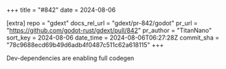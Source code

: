 +++
title = "#842"
date = 2024-08-06

[extra]
repo = "gdext"
docs_rel_url = "gdext/pr-842/godot"
pr_url = "https://github.com/godot-rust/gdext/pull/842"
pr_author = "TitanNano"
sort_key = 2024-08-06
date_time = 2024-08-06T06:27:28Z
commit_sha = "78c9688ecd69b49d6adb4f0487c511c62a618115"
+++

Dev-dependencies are enabling full codegen
